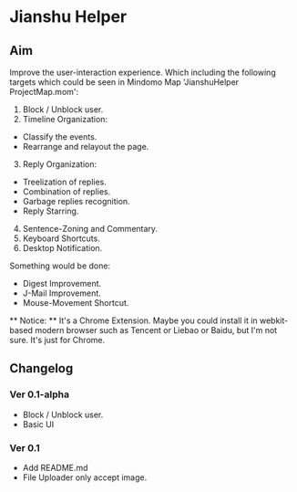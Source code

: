 # Jianshu Helper

## Aim

Improve the user-interaction experience.
Which including the following targets which could be seen in Mindomo Map 'JianshuHelper ProjectMap.mom':

1. Block / Unblock user.
2. Timeline Organization:
 - Classify the events.
 - Rearrange and relayout the page.
3. Reply Organization:
 - Treelization of replies.
 - Combination of replies.
 - Garbage replies recognition.
 - Reply Starring.
4. Sentence-Zoning and Commentary.
5. Keyboard Shortcuts.
6. Desktop Notification.

Something would be done:
* Digest Improvement.
* J-Mail Improvement.
* Mouse-Movement Shortcut.

 ** Notice: **
It's a Chrome Extension.
Maybe you could install it in webkit-based modern browser such as Tencent or Liebao or Baidu, but I'm not sure.
It's just for Chrome.

## Changelog

### Ver 0.1-alpha
- Block / Unblock user.
- Basic UI

### Ver 0.1
- Add README.md
- File Uploader only accept image.
